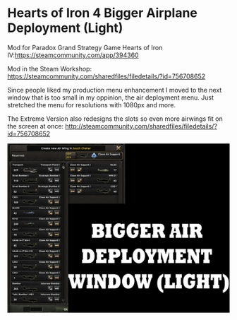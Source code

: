 # Hearts of Iron 4 Bigger Airplane Deployment (Light)

Mod for Paradox Grand Strategy Game Hearts of Iron IV:https://steamcommunity.com/app/394360

Mod in the Steam Workshop: https://steamcommunity.com/sharedfiles/filedetails/?id=756708652

Since people liked my production menu enhancement I moved to the next window that is too small in my oppinion, the air deployment menu. Just stretched the menu for resolutions with 1080px and more. 

The Extreme Version also redesigns the slots so even more airwings fit on the screen at once: http://steamcommunity.com/sharedfiles/filedetails/?id=756708652 

![](https://github.com/metzbernhard/hoi4-biggerairdeploymentlight/blob/master/biggerairmenu_light/airlight.jpg)
